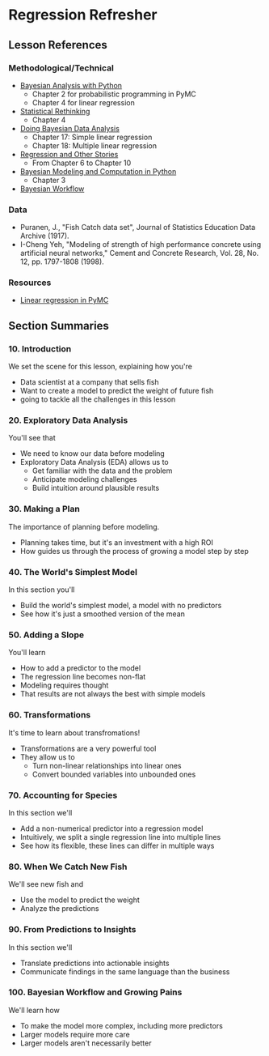# Regression Refresher

## Lesson References

### Methodological/Technical

* [Bayesian Analysis with Python](https://www.amazon.com/Bayesian-Analysis-Python-Practical-probabilistic/dp/1805127160)
    * Chapter 2 for probabilistic programming in PyMC
    * Chapter 4 for linear regression
* [Statistical Rethinking](https://xcelab.net/rm/statistical-rethinking/)
    * Chapter 4
* [Doing Bayesian Data Analysis](https://www.amazon.com/Doing-Bayesian-Data-Analysis-Tutorial-dp-0124058884/dp/0124058884/)
    * Chapter 17: Simple linear regression
    * Chapter 18: Multiple linear regression
* [Regression and Other Stories](https://www.cambridge.org/highereducation/books/regression-and-other-stories/DD20DD6C9057118581076E54E40C372C)
    * From Chapter 6 to Chapter 10
* [Bayesian Modeling and Computation in Python](https://bayesiancomputationbook.com/welcome.html)
    * Chapter 3
* [Bayesian Workflow](https://arxiv.org/abs/2011.01808)

### Data

* Puranen, J., "Fish Catch data set", Journal of Statistics Education Data Archive (1917).
* I-Cheng Yeh, "Modeling of strength of high performance concrete using artificial neural networks," Cement and Concrete Research, Vol. 28, No. 12, pp. 1797-1808 (1998).

### Resources

* [Linear regression in PyMC](https://www.pymc.io/projects/docs/en/stable/learn/core_notebooks/GLM_linear.html)


## Section Summaries

### 10. Introduction

We set the scene for this lesson, explaining how you're

* Data scientist at a company that sells fish
* Want to create a model to predict the weight of future fish
* going to tackle all the challenges in this lesson

### 20. Exploratory Data Analysis

You'll see that

* We need to know our data before modeling
* Exploratory Data Analysis (EDA) allows us to 
    * Get familiar with the data and the problem
    * Anticipate modeling challenges
    * Build intuition around plausible results

### 30. Making a Plan

The importance of planning before modeling.

* Planning takes time, but it's an investment with a high ROI
* How guides us through the process of growing a model step by step

### 40. The World's Simplest Model

In this section you'll  

* Build the world's simplest model, a model with no predictors
* See how it's just a smoothed version of the mean

### 50. Adding a Slope

You'll learn

* How to add a predictor to the model
* The regression line becomes non-flat
* Modeling requires thought
* That results are not always the best with simple models

### 60. Transformations

It's time to learn about transfromations!

* Transformations are a very powerful tool
* They allow us to 
    * Turn non-linear relationships into linear ones
    * Convert bounded variables into unbounded ones

### 70. Accounting for Species

In this section we'll

* Add a non-numerical predictor into a regression model
* Intuitively, we split a single regression line into multiple lines
* See how its flexible, these lines can differ in multiple ways

### 80. When We Catch New Fish

We'll see new fish and

* Use the model to predict the weight 
* Analyze the predictions

### 90. From Predictions to Insights

In this section we'll

* Translate predictions into actionable insights
* Communicate findings in the same language than the business

### 100. Bayesian Workflow and Growing Pains

We'll learn how

* To make the model more complex, including more predictors
* Larger models require more care
* Larger models aren't necessarily better